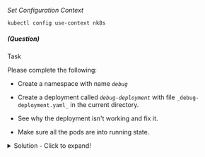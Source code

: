 
*_Set Configuration Context_*

`kubectl config use-context nk8s`

##### (Question)

Task

Please complete the following:

- Create a namespace with name _`debug`_

- Create a deployment called _`debug-deployment`_ with file `_debug-deployment.yaml_` in the current directory.

- See why the deployment isn't working and fix it. 

- Make sure all the pods are into running state. 


<details>
<summary>
Solution - Click to expand!
</summary>

```yaml

#Alias k=kubectl
alias k=kubectl

# Create namespace 
k create ns debug

# Change context to debug namespace
k config set-context --current --namespace=debug

# Find and fix the issue
k get deploy 

k get po

# Verify the image
k describe deploy debug-deployment | grep -i "image:"

   Output:- Image:        busyboxx

# Update the image and add command to busybox to have it running.

apiVersion: apps/v1
kind: Deployment
metadata:
  labels:
    app: debug-deployment
  name: debug-deployment
  namespace: debug
spec:
  replicas: 3
  selector:
    matchLabels:
      app: debug-deployment
  strategy: {}
  template:
    metadata:
      labels:
        app: debug-deployment
    spec:
      containers:
      - image: busybox
        command: ["/bin/sh"]
        args: ["-c", "while true; do sleep 10;done"]
        name: busyboxx
status: {}

k delete debug-deployment; k apply -f debug-deployment.yaml


```

</details>